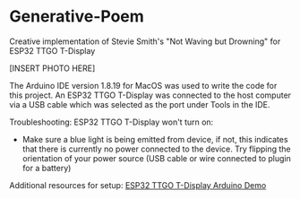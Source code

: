 # Generative-Poem
Creative implementation of Stevie Smith's "Not Waving but Drowning" for ESP32 TTGO T-Display

[INSERT PHOTO HERE]

The Arduino IDE version 1.8.19 for MacOS was used to write the code for this project. An ESP32 TTGO T-Display was connected to the host computer via a USB cable which was selected as the port under Tools in the IDE. 

Troubleshooting:
ESP32 TTGO T-Display won't turn on:
- Make sure a blue light is being emitted from device, if not, this indicates that there is currently no power connected to the device. Try flipping the orientation of your power source (USB cable or wire connected to plugin for a battery) 

Additional resources for setup:
[ESP32 TTGO T-Display Arduino Demo](https://www.youtube.com/watch?v=adLUgmCJKnM)
